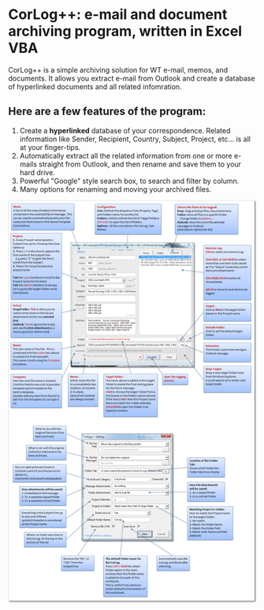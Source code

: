 # CorLog++: e-mail and document archiving program, written in Excel VBA

CorLog++ is a simple archiving solution for WT e-mail, memos, and documents.  It allows you extract e-mail from Outlook and create a database of hyperlinked documents and all related infomration.

## Here are a few features of the program:

1. Create a **hyperlinked** database of your correspondence.  Related information like Sender, Recipient, Country, Subject, Project, etc... is all at your finger-tips.
2. Automatically extract all the related information from one or more e-mails straight from Outlook, and then rename and save them to your hard drive.
3. Powerful "Google" style search box, to search and filter by column.
4. Many options for renaming and moving your archived files.

![Help](https://github.com/MrBertie/corlog/blob/master/help.png)
